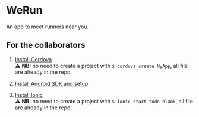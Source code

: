 # WeRun

An app to meet runners near you.

## For the collaborators
1. [Install Cordova](http://cordova.apache.org/#getstarted)   
:warning: **NB:** no need to create a project with ``$ cordova create MyApp``, all file are already in the repo.

2. [Install Android SDK and setup](http://cordova.apache.org/docs/en/latest/guide/platforms/android/index.html)

3. [Install Ionic](http://ionicframework.com/docs/guide/installation.html)   
:warning: **NB:** no need to create a project with ``$ ionic start todo blank``, all file are already in the repo.
